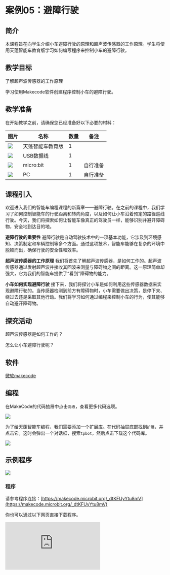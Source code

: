 ﻿---
sidebar_position: 5
sidebar_label: 避障行驶
---

# 案例05：避障行驶

## 简介

本课程旨在向学生介绍小车避障行驶的原理和超声波传感器的工作原理。学生将使用天蓬智能车教育版学习如何编写程序来控制小车的避障行驶。

## 教学目标

了解超声波传感器的工作原理

学习使用Makecode软件创建程序控制小车的避障行驶。

## 教学准备

在开始教学之前，请确保您已经准备好以下必要的材料：

| 图片 | 名称 | 数量 | 备注 |
|---|---|---|---|
| ![](https://wiki-media-ef.oss-cn-hongkong.aliyuncs.com/docs/microbit/microbit-smart-car/microbit-tpbot-edu/TPBot_tianpeng_edu.png)| 天蓬智能车教育版 | 1 |   |
| ![](https://wiki-media-ef.oss-cn-hongkong.aliyuncs.com/docs/microbit/interesting-case/cutebot-fun-football-game-kit/cases-libraries/images/USB-data-cable.png) | USB数据线 | 1 |   |
| ![](https://wiki-media-ef.oss-cn-hongkong.aliyuncs.com/docs/microbit/interesting-case/cutebot-fun-football-game-kit/cases-libraries/images/microbit.png) | micro:bit | 1 | 自行准备 |
| ![](https://wiki-media-ef.oss-cn-hongkong.aliyuncs.com/docs/microbit/interesting-case/cutebot-fun-football-game-kit/cases-libraries/images/pc.png) | PC | 1 | 自行准备 |

## 课程引入

欢迎进入我们的智能车编程课程的新篇章——避障行驶。在之前的课程中，我们学习了如何控制智能车的行驶距离和转向角度，以及如何让小车沿着预定的路径巡线行驶。今天，我们将探索如何让智能车像真正的驾驶员一样，能够识别并避开障碍物，安全地到达目的地。

**避障行驶的重要性**
避障行驶是自动驾驶技术中的一项基本功能，它涉及到环境感知、决策制定和车辆控制等多个方面。通过这项技术，智能车能够在复杂的环境中脱颖而出，确保行驶的安全性和效率。

**超声波传感器的工作原理**
我们将首先了解超声波传感器，是如何工作的。超声波传感器通过发射超声波并接收其回波来测量与障碍物之间的距离。这一原理简单却强大，它为我们的智能车提供了“看到”障碍物的能力。

**小车如何实现避障行驶**
接下来，我们将探讨小车是如何利用这些传感器数据来实现避障行驶的。当传感器检测到前方有障碍物时，小车需要做出决策，是停下来、绕过去还是采取其他行动。我们将学习如何通过编程来控制小车的行为，使其能够自动避开障碍物。

## 探究活动

超声波传感器是如何工作的？

怎么让小车避障行驶呢？

## 软件

[微软makecode](https://makecode.microbit.org/#)


## 编程

在MakeCode的代码抽屉中点击`高级`，查看更多代码选项。

![](https://wiki-media-ef.oss-cn-hongkong.aliyuncs.com/docs/microbit/microbit-smart-car/microbit-tpbot/images/TPBot_tianpeng_case_01_02.png)

为了给天蓬智能车编程，我们需要添加一个扩展库。在代码抽屉底部找到`扩展`，并点击它。这时会弹出一个对话框，搜索`tpbot`，然后点击下载这个代码库。

![](https://wiki-media-ef.oss-cn-hongkong.aliyuncs.com/docs/microbit/microbit-smart-car/microbit-tpbot/images/TPBot_tianpeng_case_01_03.png)


## 示例程序

![](https://wiki-media-ef.oss-cn-hongkong.aliyuncs.com/docs/microbit/microbit-smart-car/microbit-tpbot-edu/TPBot_tianpeng_edu_case_05_07.png)

### 程序

请参考程序连接：[https://makecode.microbit.org/_dtKFUyYtu8mV](https://makecode.microbit.org/_dtKFUyYtu8mV)


你也可以通过以下网页直接下载程序。

<div
    style={{
        position: 'relative',
        paddingBottom: '60%',
        overflow: 'hidden',
    }}
>
    <iframe
        src="https://makecode.microbit.org/_dtKFUyYtu8mV"
        frameborder="0"
        sandbox="allow-popups allow-forms allow-scripts allow-same-origin"
        style={{
            position: 'absolute',
            width: '100%',
            height: '100%',
        }}
    />
</div>


## 结论


当开机后，小车向前行驶，如果遇到障碍物，则自动转向90度。


## 扩展知识


**超声波传感器的工作原理**

超声波传感器的工作原理基于声波的发射和接收，它可以用来测量距离、速度或者检测物体的存在。以下是超声波传感器工作原理的简洁介绍：

**发射声波**

**发射器**
超声波传感器有一个发射器，它能够发出高频的声波（超声波），这些声波人耳是听不到的。

**接收反射**

**声波反射**
当发射的声波遇到障碍物时，它们会像回声一样反射回来。

**接收器**
传感器上还有一个接收器，用来接收这些反射回来的声波。

**计算距离**

**时间测量**
传感器通过测量声波发射出去到接收回来的时间，来计算距离。因为声波的传播速度是已知的，所以可以通过时间来计算出传感器和障碍物之间的距离。

**应用场景**

超声波传感器被广泛应用于各种场合，比如自动门的感应、机器人的避障系统、汽车的倒车雷达等。

通过这种简单而有效的方式，超声波传感器能够帮助设备和机器“感知”周围的环境，实现自动控制和智能交互。

